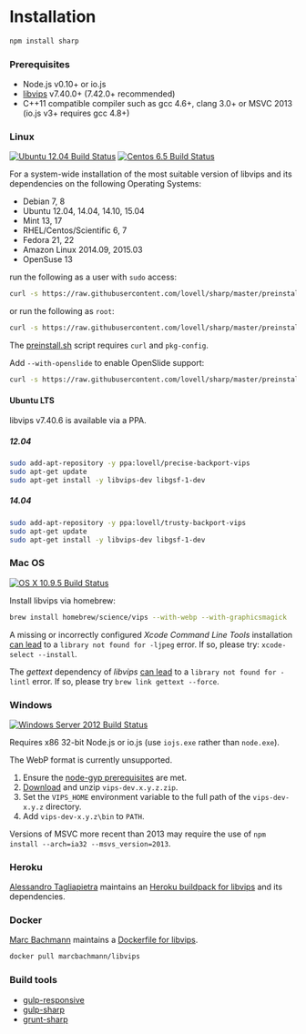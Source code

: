 # Installation

```sh
npm install sharp
```

### Prerequisites

* Node.js v0.10+ or io.js
* [libvips](https://github.com/jcupitt/libvips) v7.40.0+ (7.42.0+ recommended)
* C++11 compatible compiler such as gcc 4.6+, clang 3.0+ or MSVC 2013 (io.js v3+ requires gcc 4.8+)

### Linux

[![Ubuntu 12.04 Build Status](https://travis-ci.org/lovell/sharp.png?branch=master)](https://travis-ci.org/lovell/sharp)
[![Centos 6.5 Build Status](https://snap-ci.com/lovell/sharp/branch/master/build_image)](https://snap-ci.com/lovell/sharp/branch/master)

For a system-wide installation of the most suitable version of
libvips and its dependencies on the following Operating Systems:

* Debian 7, 8
* Ubuntu 12.04, 14.04, 14.10, 15.04
* Mint 13, 17
* RHEL/Centos/Scientific 6, 7
* Fedora 21, 22
* Amazon Linux 2014.09, 2015.03
* OpenSuse 13

run the following as a user with `sudo` access:

```sh
curl -s https://raw.githubusercontent.com/lovell/sharp/master/preinstall.sh | sudo bash -
```

or run the following as `root`:

```sh
curl -s https://raw.githubusercontent.com/lovell/sharp/master/preinstall.sh | bash -
```

The [preinstall.sh](https://github.com/lovell/sharp/blob/master/preinstall.sh) script requires `curl` and `pkg-config`.

Add `--with-openslide` to enable OpenSlide support:

```sh
curl -s https://raw.githubusercontent.com/lovell/sharp/master/preinstall.sh | sudo bash -s -- --with-openslide
```

#### Ubuntu LTS

libvips v7.40.6 is available via a PPA.

##### 12.04

```sh
sudo add-apt-repository -y ppa:lovell/precise-backport-vips
sudo apt-get update
sudo apt-get install -y libvips-dev libgsf-1-dev
```

##### 14.04

```sh
sudo add-apt-repository -y ppa:lovell/trusty-backport-vips
sudo apt-get update
sudo apt-get install -y libvips-dev libgsf-1-dev
```

### Mac OS

[![OS X 10.9.5 Build Status](https://travis-ci.org/lovell/sharp-osx-ci.png?branch=master)](https://travis-ci.org/lovell/sharp-osx-ci)

Install libvips via homebrew:

```sh
brew install homebrew/science/vips --with-webp --with-graphicsmagick
```

A missing or incorrectly configured _Xcode Command Line Tools_ installation
[can lead](https://github.com/lovell/sharp/issues/80) to a
`library not found for -ljpeg` error.
If so, please try: `xcode-select --install`.

The _gettext_ dependency of _libvips_
[can lead](https://github.com/lovell/sharp/issues/9)
to a `library not found for -lintl` error.
If so, please try `brew link gettext --force`.

### Windows

[![Windows Server 2012 Build Status](https://ci.appveyor.com/api/projects/status/pgtul704nkhhg6sg)](https://ci.appveyor.com/project/lovell/sharp)

Requires x86 32-bit Node.js or io.js (use `iojs.exe` rather than `node.exe`).

The WebP format is currently unsupported.

1. Ensure the [node-gyp prerequisites](https://github.com/TooTallNate/node-gyp#installation) are met.
2. [Download](http://www.vips.ecs.soton.ac.uk/supported/current/win32/) and unzip `vips-dev.x.y.z.zip`.
3. Set the `VIPS_HOME` environment variable to the full path of the `vips-dev-x.y.z` directory.
4. Add `vips-dev-x.y.z\bin` to `PATH`.

Versions of MSVC more recent than 2013 may require the use of `npm install --arch=ia32 --msvs_version=2013`.

### Heroku

[Alessandro Tagliapietra](https://github.com/alex88) maintains an
[Heroku buildpack for libvips](https://github.com/alex88/heroku-buildpack-vips)
and its dependencies.

### Docker

[Marc Bachmann](https://github.com/marcbachmann) maintains a
[Dockerfile for libvips](https://github.com/marcbachmann/dockerfile-libvips).

```sh
docker pull marcbachmann/libvips
```

### Build tools

* [gulp-responsive](https://www.npmjs.com/package/gulp-responsive)
* [gulp-sharp](https://www.npmjs.com/package/gulp-sharp)
* [grunt-sharp](https://www.npmjs.com/package/grunt-sharp)
